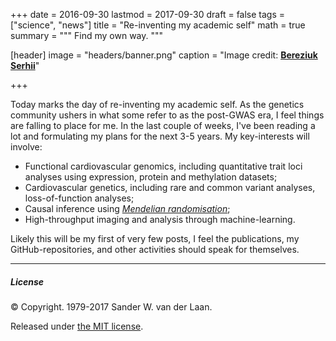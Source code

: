 +++
date = 2016-09-30
lastmod = 2017-09-30
draft = false
tags = ["science", "news"]
title = "Re-inventing my academic self"
math = true
summary = """
Find my own way. 
"""

[header]
image = "headers/banner.png"
caption = "Image credit: [**Bereziuk Serhii**](https://www.shutterstock.com/g/bereziuk%20serhii)"

+++

Today marks the day of re-inventing my academic self. As the genetics community ushers in what some refer to as the post-GWAS era, I feel things are falling to place for me. In the last couple of weeks, I've been reading a lot and formulating my plans for the next 3-5 years. My key-interests will involve:

* Functional cardiovascular genomics, including quantitative trait loci analyses using expression, protein and methylation datasets;
* Cardiovascular genetics, including rare and common variant analyses, loss-of-function analyses;
* Causal inference using *[Mendelian randomisation](http://www.onlinejacc.org/content/68/9/934)*;
* High-throughput imaging and analysis through machine-learning.

Likely this will be my first of very few posts, I feel the publications, my GitHub-repositories, and other activities should speak for themselves.

----- 
##### License

&copy; Copyright. 1979-2017 Sander W. van der Laan.

Released under [the MIT license](http://opensource.org/licenses/MIT).

